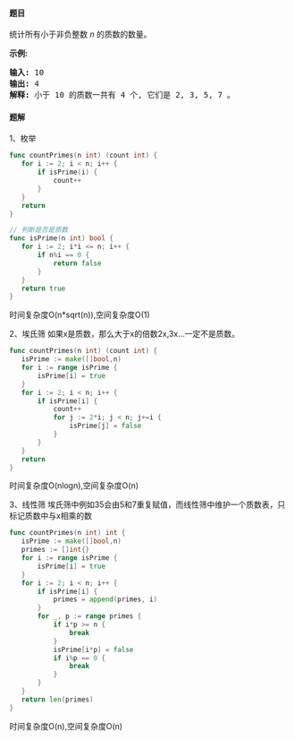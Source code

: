 #### 题目
<p>统计所有小于非负整数&nbsp;<em>n&nbsp;</em>的质数的数量。</p>

<p><strong>示例:</strong></p>

<pre><strong>输入:</strong> 10
<strong>输出:</strong> 4
<strong>解释:</strong> 小于 10 的质数一共有 4 个, 它们是 2, 3, 5, 7 。
</pre>


 #### 题解
 1、枚举
 ```go
func countPrimes(n int) (count int) {
	for i := 2; i < n; i++ {
		if isPrime(i) {
			count++
		}
	}
	return
}

// 判断是否是质数
func isPrime(n int) bool {
	for i := 2; i*i <= n; i++ {
		if n%i == 0 {
			return false
		}
	}
	return true
}
```
 时间复杂度O(n*sqrt(n)),空间复杂度O(1)
 
 2、埃氏筛
 如果x是质数，那么大于x的倍数2x,3x...一定不是质数。
 ```go
func countPrimes(n int) (count int) {
	isPrime := make([]bool,n)
	for i := range isPrime {
		isPrime[i] = true
	}
	for i := 2; i < n; i++ {
		if isPrime[i] {
			count++
			for j := 2*i; j < n; j+=i {
				isPrime[j] = false
			}
		}
	}
	return
}
```
 时间复杂度O(nlogn),空间复杂度O(n)
 
 3、线性筛
 埃氏筛中例如35会由5和7重复赋值，而线性筛中维护一个质数表，只标记质数中与x相乘的数
 ```go
func countPrimes(n int) int {
	isPrime := make([]bool,n)
	primes := []int{}
	for i := range isPrime {
		isPrime[i] = true
	}
	for i := 2; i < n; i++ {
		if isPrime[i] {
			primes = append(primes, i)
		}
		for _, p := range primes {
			if i*p >= n {
				break
			}
			isPrime[i*p] = false
			if i%p == 0 {
				break
			}
		}
	}
	return len(primes)
}
```
 时间复杂度O(n),空间复杂度O(n)
 